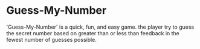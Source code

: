 # Guess-My-Number
'Guess-My-Number' is a quick, fun, and easy game. the player try to guess the secret number
based on greater than or less than feedback in the fewest number of guesses possible.

